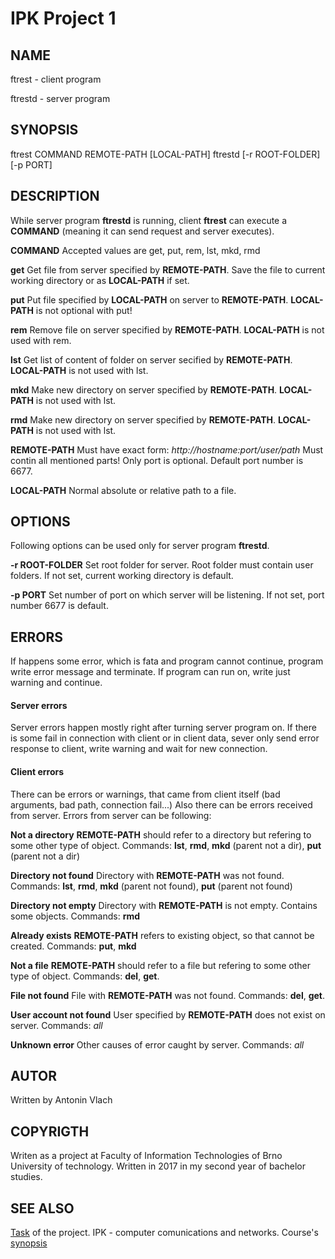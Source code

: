 # IPK Project 1
## NAME
ftrest - client program

ftrestd - server program
## SYNOPSIS
ftrest COMMAND REMOTE-PATH \[LOCAL-PATH\]
ftrestd \[-r ROOT-FOLDER\] \[-p PORT\]

## DESCRIPTION
While server program **ftrestd** is running, client **ftrest** can execute
a **COMMAND** (meaning it can send request and server executes).

**COMMAND**
    Accepted values are get, put, rem, lst, mkd, rmd

**get**
    Get file from server specified by **REMOTE-PATH**. Save the file
    to current working directory or as **LOCAL-PATH** if set.

**put**
    Put file specified by **LOCAL-PATH** on server to **REMOTE-PATH**.
    **LOCAL-PATH** is not optional with put!

**rem**
    Remove file on server specified by **REMOTE-PATH**.
    **LOCAL-PATH** is not used with rem.

**lst**
    Get list of content of folder on server secified by **REMOTE-PATH**.
    **LOCAL-PATH** is not used with lst.

**mkd**
    Make new directory on server specified by **REMOTE-PATH**.
    **LOCAL-PATH** is not used with lst.

**rmd**
    Make new directory on server specified by **REMOTE-PATH**.
    **LOCAL-PATH** is not used with lst.

**REMOTE-PATH**
Must have exact form: *http://hostname:port/user/path*
Must contin all mentioned parts!
Only port is optional. Default port number is 6677.

**LOCAL-PATH**
    Normal absolute or relative path to a file.

## OPTIONS
Following options can be used only for server program **ftrestd**.

**-r ROOT-FOLDER**
    Set root folder for server. Root folder must contain user folders.
    If not set, current working directory is default.

**-p PORT**
    Set number of port on which server will be listening.
    If not set, port number 6677 is default.

## ERRORS
If happens some error, which is fata and program cannot continue, program 
write error message and terminate. If program can run on, write just warning
and continue.

#### Server errors
Server errors happen mostly right after turning server program on.
If there is some fail in connection with client or in client data,
sever only send error response to client, write warning and wait
for new connection.

#### Client errors
There can be errors or warnings, that came from client itself
(bad arguments, bad path, connection fail...)
Also there can be errors received from server.
Errors from server can be following:

**Not a directory**
    **REMOTE-PATH** should refer to a directory but refering to some other
    type of object.
    Commands: **lst**, **rmd**, **mkd** (parent not a dir), **put** (parent not a dir)

**Directory not found**
    Directory with **REMOTE-PATH** was not found.
    Commands: **lst**, **rmd**, **mkd** (parent not found), **put** (parent not found)

**Directory not empty**
    Directory with **REMOTE-PATH** is not empty. Contains some objects.
    Commands: **rmd**

**Already exists**
    **REMOTE-PATH** refers to existing object, so that cannot be created.
    Commands: **put**, **mkd**

**Not a file**
    **REMOTE-PATH** should refer to a file but refering to some other
    type of object.
    Commands: **del**, **get**.

**File not found**
    File with **REMOTE-PATH** was not found.
    Commands: **del**, **get**.

**User account not found**
    User specified by **REMOTE-PATH** does not exist on server.
    Commands: *all*

**Unknown error**
    Other causes of error caught by server.
    Commands: *all*

## AUTOR
Written by Antonin Vlach

## COPYRIGTH
Writen as a project at Faculty of Information Technologies of Brno
University of technology. Written in 2017 in my second year of bachelor
studies.
    
## SEE ALSO
[Task](https://wis.fit.vutbr.cz/FIT/st/course-sl.php?id=610264&item=62126) of the project.
IPK - computer comunications and networks. Course's [synopsis]()
